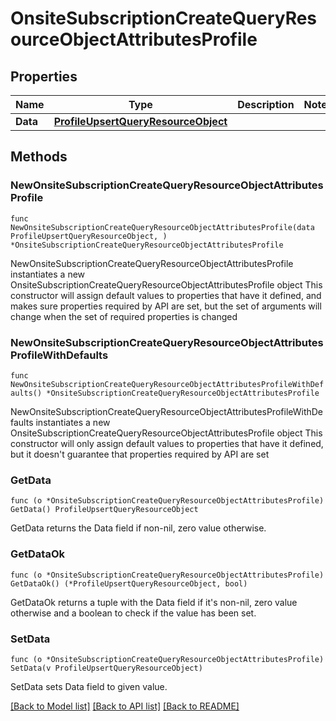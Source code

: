 # OnsiteSubscriptionCreateQueryResourceObjectAttributesProfile

## Properties

Name | Type | Description | Notes
------------ | ------------- | ------------- | -------------
**Data** | [**ProfileUpsertQueryResourceObject**](ProfileUpsertQueryResourceObject.md) |  | 

## Methods

### NewOnsiteSubscriptionCreateQueryResourceObjectAttributesProfile

`func NewOnsiteSubscriptionCreateQueryResourceObjectAttributesProfile(data ProfileUpsertQueryResourceObject, ) *OnsiteSubscriptionCreateQueryResourceObjectAttributesProfile`

NewOnsiteSubscriptionCreateQueryResourceObjectAttributesProfile instantiates a new OnsiteSubscriptionCreateQueryResourceObjectAttributesProfile object
This constructor will assign default values to properties that have it defined,
and makes sure properties required by API are set, but the set of arguments
will change when the set of required properties is changed

### NewOnsiteSubscriptionCreateQueryResourceObjectAttributesProfileWithDefaults

`func NewOnsiteSubscriptionCreateQueryResourceObjectAttributesProfileWithDefaults() *OnsiteSubscriptionCreateQueryResourceObjectAttributesProfile`

NewOnsiteSubscriptionCreateQueryResourceObjectAttributesProfileWithDefaults instantiates a new OnsiteSubscriptionCreateQueryResourceObjectAttributesProfile object
This constructor will only assign default values to properties that have it defined,
but it doesn't guarantee that properties required by API are set

### GetData

`func (o *OnsiteSubscriptionCreateQueryResourceObjectAttributesProfile) GetData() ProfileUpsertQueryResourceObject`

GetData returns the Data field if non-nil, zero value otherwise.

### GetDataOk

`func (o *OnsiteSubscriptionCreateQueryResourceObjectAttributesProfile) GetDataOk() (*ProfileUpsertQueryResourceObject, bool)`

GetDataOk returns a tuple with the Data field if it's non-nil, zero value otherwise
and a boolean to check if the value has been set.

### SetData

`func (o *OnsiteSubscriptionCreateQueryResourceObjectAttributesProfile) SetData(v ProfileUpsertQueryResourceObject)`

SetData sets Data field to given value.



[[Back to Model list]](../README.md#documentation-for-models) [[Back to API list]](../README.md#documentation-for-api-endpoints) [[Back to README]](../README.md)


